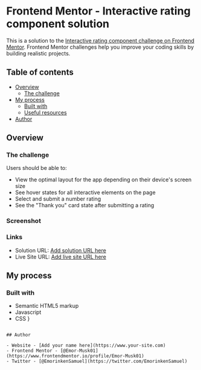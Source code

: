 # Frontend Mentor - Interactive rating component solution

This is a solution to the [Interactive rating component challenge on Frontend Mentor](https://www.frontendmentor.io/challenges/interactive-rating-component-koxpeBUmI). Frontend Mentor challenges help you improve your coding skills by building realistic projects. 

## Table of contents

- [Overview](#overview)
  - [The challenge](#the-challenge)
- [My process](#my-process)
  - [Built with](#built-with)
  - [Useful resources](#useful-resources)
- [Author](#author)

## Overview

### The challenge

Users should be able to:

- View the optimal layout for the app depending on their device's screen size
- See hover states for all interactive elements on the page
- Select and submit a number rating
- See the "Thank you" card state after submitting a rating

### Screenshot

### Links

- Solution URL: [Add solution URL here](https://github.com/Sam10-debug/interactive-rating-component)
- Live Site URL: [Add live site URL here](https://sam10-debug.github.io/interactive-rating-component/)

## My process

### Built with

- Semantic HTML5 markup
- Javascript
- CSS
}
```

## Author

- Website - [Add your name here](https://www.your-site.com)
- Frontend Mentor - [@Emor-Musk01](https://www.frontendmentor.io/profile/Emor-Musk01)
- Twitter - [@EmorinkenSamuel](https://twitter.com/EmorinkenSamuel)
